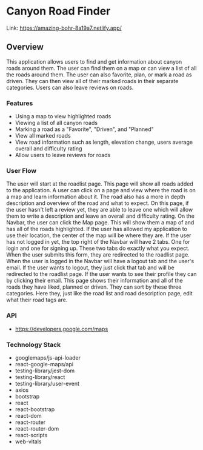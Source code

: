 # Canyon Road Finder
Link: https://amazing-bohr-8a19a7.netlify.app/

## Overview

This application allows users to find and get information about canyon roads around them. The user can find them on a map or can view a list of all the roads around them. The user can also favorite, plan, or mark a road as driven. They can then view all of their marked roads in their separate categories. Users can also leave reviews on roads.

### Features
 - Using a map to view highlighted roads
 - Viewing a list of all canyon roads
 - Marking a road as a "Favorite", "Driven", and "Planned"
 - View all marked roads
 - View road information such as length, elevation change, users average overall and difficulty rating
 - Allow users to leave reviews for roads

### User Flow
  The user will start at the roadlist page. This page will show all roads added to the application. A user can click on a page and view where the road is on a map and learn information about it. The road also has a more in depth description and overview of the road and what to expect. On this page, if the user hasn't left a review yet, they are able to leave one which will allow them to write a description and leave an overall and difficulty rating. On the Navbar, the user can click the Map page. This will show them a map of and has all of the roads highlighted. If the user has allowed my application to use their location, the center of the map will be where they are. If the user has not logged in yet, the top right of the Navbar will have 2 tabs. One for login and one for signing up. These two tabs do exactly what you expect. When the user submits this form, they are redirected to the roadlist page. When the user is logged in the Navbar will have a logout tab and the user's email. If the user wants to logout, they just click that tab and will be redirected to the roadlist page. If the user wants to see their profile they can by clicking their email. This page shows their information and all of the roads they have liked, planned or driven. They can sort by these three categories. Here they, just like the road list and road description page, edit what their road tags are.
  
### API
   - https://developers.google.com/maps

### Technology Stack
 - googlemaps/js-api-loader
 - react-google-maps/api
 - testing-library/jest-dom
 - testing-library/react
 - testing-library/user-event
 - axios
 - bootstrap
 - react
 - react-bootstrap
 - react-dom
 - react-router
 - react-router-dom
 - react-scripts
 - web-vitals

